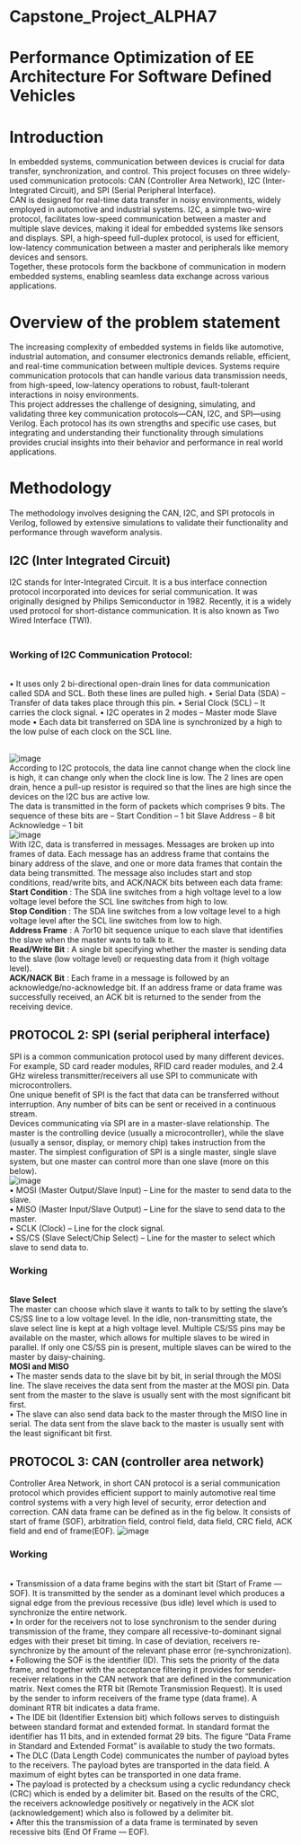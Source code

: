 # Capstone_Project_ALPHA7

# Performance Optimization of EE Architecture For Software Defined Vehicles

# Introduction
In embedded systems, communication between devices is crucial for data transfer, synchronization, and control. This project focuses on three widely-used communication protocols: CAN (Controller Area Network), I2C (Inter-Integrated Circuit), and SPI (Serial Peripheral Interface).
<br> CAN is designed for real-time data transfer in noisy environments, widely employed in automotive and industrial systems. I2C, a simple two-wire protocol, facilitates low-speed communication between a master and multiple slave devices, making it ideal for embedded systems like sensors and displays. SPI, a high-speed full-duplex protocol, is used for efficient, low-latency communication between a master and peripherals like memory devices and sensors. 
                         <br> Together, these protocols form the backbone of communication in modern embedded systems, enabling seamless data exchange across various applications.


# Overview of the problem statement
  The increasing complexity of embedded systems in fields like automotive, industrial automation, and consumer electronics demands reliable, efficient, and real-time communication between multiple devices. Systems require communication protocols that can handle various data transmission needs, from high-speed, low-latency operations to robust, fault-tolerant interactions in noisy environments.
   <br> This project addresses the challenge of designing, simulating, and validating three key communication protocols—CAN, I2C, and SPI—using Verilog. Each protocol has its own strengths and specific use cases, but integrating and understanding their functionality through simulations provides crucial insights into their behavior and performance in real world applications.

                        

# Methodology
The methodology involves designing the CAN, I2C, and SPI protocols in Verilog, followed by extensive simulations to validate their functionality and performance through waveform analysis.
                 

## I2C (Inter Integrated Circuit)
I2C stands for Inter-Integrated Circuit. It is a bus interface connection protocol incorporated into devices for serial communication. It was originally designed by Philips Semiconductor in 1982. Recently, it is a widely used protocol for short-distance communication. It is also known as Two Wired Interface (TWI).
### <br>Working of I2C Communication Protocol:
<br> •	It uses only 2 bi-directional open-drain lines for data communication called SDA and SCL. Both these lines are pulled high.
•	Serial Data (SDA) – Transfer of data takes place through this pin.
•	Serial Clock (SCL) – It carries the clock signal.
•	I2C operates in 2 modes –
                    Master mode
                    Slave mode
•	Each data bit transferred on SDA line is synchronized by a high to the low pulse of each clock on the SCL line.

<br> ![image](https://github.com/user-attachments/assets/17045c9e-fd99-44d8-8631-e049f5d2f161)
<br>According to I2C protocols, the data line cannot change when the clock line is high, it can change only when the clock line is low. The 2 lines are open drain, hence a pull-up resistor is required so that the lines are high since the devices on the I2C bus are active low. <br> The data is transmitted in the form of packets which comprises 9 bits. The sequence of these bits are  –
                                                        Start Condition – 1 bit
                                                        Slave Address – 8 bit
                                                         Acknowledge – 1 bit
          <br> ![image](https://github.com/user-attachments/assets/f8fe90ad-27fc-498f-a6b8-1a8f69e459f2)
          <br> With I2C, data is transferred in messages. Messages are broken up into frames of data. Each message has an address frame that contains the binary address of the slave, and one or more data frames that contain the data being transmitted. The message also includes start and stop conditions, read/write bits, and ACK/NACK bits between each data frame:
 <br> **Start Condition** : The SDA line switches from a high voltage level to a low voltage level    before the SCL line switches from high to low.
<br> **Stop Condition** : The SDA line switches from a low voltage level to a high voltage level after the SCL line switches from low to high.
<br> **Address Frame** : A 7or10 bit sequence unique to each slave that identifies the slave when the master wants to talk to it.
<br> **Read/Write Bit** : A single bit specifying whether the master is sending data to the slave (low voltage level) or requesting data from it (high voltage level).
<br> **ACK/NACK Bit** : Each frame in a message is followed by an acknowledge/no-acknowledge bit. If an address frame or data frame was successfully received, an ACK bit is returned to the sender from the receiving device.

## PROTOCOL 2:  SPI (serial peripheral interface)
SPI is a common communication protocol used by many different devices. For example, SD card reader modules, RFID card reader modules, and 2.4 GHz wireless transmitter/receivers all use SPI to communicate with microcontrollers.
                <br> One unique benefit of SPI is the fact that data can be transferred without interruption. Any number of bits can be sent or received in a continuous stream. 
                    <br> Devices communicating via SPI are in a master-slave relationship. The master is the controlling device (usually a microcontroller), while the slave (usually a sensor, display, or memory chip) takes instruction from the master. The simplest configuration of SPI is a single master, single slave system, but one master can control more than one slave (more on this below). 
        <br> ![image](https://github.com/user-attachments/assets/a160f6c4-97f3-46ec-a83d-560bac344278)
        <br> •	MOSI (Master Output/Slave Input) – Line for the master to send data to the slave.
   <br> •	MISO (Master Input/Slave Output) – Line for the slave to send data to the master.
   <br> •	SCLK (Clock) – Line for the clock signal.
   <br> •	SS/CS (Slave Select/Chip Select) – Line for the master to select which slave to send data to.
   ### Working
   <br> **Slave Select**
             <br> The master can choose which slave it wants to talk to by setting the slave’s CS/SS line to a low voltage level. In the idle, non-transmitting state, the slave select line is kept at a high voltage level. Multiple CS/SS pins may be available on the master, which allows for multiple slaves to be wired in parallel. If only one CS/SS pin is present, multiple slaves can be wired to the master by daisy-chaining.
             <br> **MOSI and MISO**
<br> •	The master sends data to the slave bit by bit, in serial through the MOSI line. The slave receives the data sent from the master at the MOSI pin. Data sent from the master to the slave is usually sent with the most significant bit first.
<br> •	The slave can also send data back to the master through the MISO line in serial. The data sent from the slave back to the master is usually sent with the least significant bit first.


## PROTOCOL 3: CAN (controller area network)
Controller Area Network, in short CAN protocol is a serial communication protocol which provides efficient support to mainly automotive real time control systems with a very high level of security, error detection and correction. CAN data frame can be defined as in the fig below. It consists of start of frame (SOF), arbitration field, control field, data field, CRC field, ACK field and end of frame(EOF).
![image](https://github.com/user-attachments/assets/1f8e6abc-947f-4e16-99ca-238565b05f8a)
### Working
<br> •	Transmission of a data frame begins with the start bit (Start of Frame — SOF). It is transmitted by the sender as a dominant level which produces a signal edge from the previous recessive (bus idle) level which is used to synchronize the entire network.
<br> •	 In order for the receivers not to lose synchronism to the sender during transmission of the frame, they compare all recessive-to-dominant signal edges with their preset bit timing. In case of deviation, receivers re-synchronize by the amount of the relevant phase error (re-synchronization).
<br> •	Following the SOF is the identifier (ID). This sets the priority of the data frame, and together with the acceptance filtering it provides for sender-receiver relations in the CAN network that are defined in the communication matrix. Next comes the RTR bit (Remote Transmission Request). It is used by the sender to inform receivers of the frame type (data frame). A dominant RTR bit indicates a data frame.
<br> •	The IDE bit (Identifier Extension bit) which follows serves to distinguish between standard format and extended format. In standard format the identifier has 11 bits, and in extended format 29 bits. The figure “Data Frame in Standard and Extended Format” is available to study the two formats.
<br> •	The DLC (Data Length Code) communicates the number of payload bytes to the receivers. The payload bytes are transported in the data field. A maximum of eight bytes can be transported in one data frame.
<br> •	The payload is protected by a checksum using a cyclic redundancy check (CRC) which is ended by a delimiter bit. Based on the results of the CRC, the receivers acknowledge positively or negatively in the ACK slot (acknowledgement) which also is followed by a delimiter bit.
<br> •	After this the transmission of a data frame is terminated by seven recessive bits (End Of Frame — EOF).







          


                                                        







